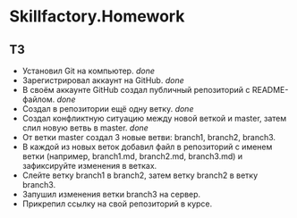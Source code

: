 # Skillfactory.Homework
## ТЗ
- Установил Git на компьютер. *done*
- Зарегистрировал аккаунт на GitHub. *done*
- В своём аккаунте GitHub создал публичный репозиторий с README-файлом. *done*
- Создал в репозитории ещё одну ветку. *done*
- Создал конфликтную ситуацию между новой веткой и master, затем слил новую ветвь в master. *done*
- От ветки master создал 3 новые ветви: branch1, branch2, branch3.
- В каждой из новых веток добавил файл в репозиторий с именем ветки (например, branch1.md, branch2.md, branch3.md) и зафиксируйте изменения в ветках.
- Слейте ветку branch1 в branch2, затем ветку branch2 в ветку branch3.
- Запушил изменения ветки branch3 на сервер.
- Прикрепил ссылку на свой репозиторий в курсе.
